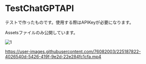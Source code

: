 # TestChatGPTAPI

テストで作ったものです。使用する際はAPIKeyが必要になります。

Assetsファイルのみ公開しています。

![1](https://user-images.githubusercontent.com/76082003/225186322-38e32187-2f94-4997-b140-1a985eb8f045.png)


https://user-images.githubusercontent.com/76082003/225187822-4026540d-5426-419f-9e2d-22e284fc1cfa.mp4

